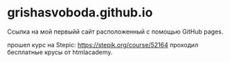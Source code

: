 # grishasvoboda.github.io
Ссылка на мой первыйй сайт расположенный с помощью GitHub pages.


прошел курс на Stepic: https://stepik.org/course/52164
проходил бесплатные крусы от htmlacademy.
